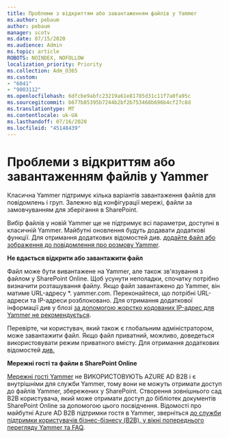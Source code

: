 ```yaml
---
title: Проблеми з відкриттям або завантаженням файлів у Yammer
ms.author: pebaum
author: pebaum
manager: scotv
ms.date: 07/15/2020
ms.audience: Admin
ms.topic: article
ROBOTS: NOINDEX, NOFOLLOW
localization_priority: Priority
ms.collection: Adm_O365
ms.custom:
- "6041"
- "9003112"
ms.openlocfilehash: 6dfcbe9abfc23219a61e81785d31c11f7a0fa95c
ms.sourcegitcommit: b677b85395b7244b2bf2b753468b696b4cf27c8d
ms.translationtype: MT
ms.contentlocale: uk-UA
ms.lasthandoff: 07/16/2020
ms.locfileid: "45148439"
---
```

# <a name="issue-opening-or-downloading-files-in-yammer"></a>Проблеми з відкриттям або завантаженням файлів у Yammer

Класична Yammer підтримує кілька варіантів завантаження файлів для повідомлень і груп. Залежно від конфігурації мережі, файли за замовчуванням для зберігання в SharePoint.

Вибір файлів у новій Yammer ще не підтримує всі параметри, доступні в класичній Yammer. Майбутні оновлення будуть додавати додаткові функції. Для отримання додаткових відомостей див. [додайте файл або зображення до повідомлення про розмову Yammer](https://support.microsoft.com/office/attach-a-file-or-image-to-a-yammer-conversation-post-8d2d17f7-8f37-4535-961e-518d751be7e8).

**Не вдається відкрити або завантажити файл**  

Файл може бути вивантажене на Yammer, але також зв'язування з файлом у SharePoint Online. Щоб усунути неполадки, спочатку потрібно визначити розташування файлу. Якщо файл завантажено до Yammer, він матиме URL-адресу *. yammer.com. Переконайтеся, що потрібні URL-адреси та IP-адреси розблоковано. Для отримання додаткової інформації див у блозі [за допомогою жорстко кодованих IP-адрес для Yammer не рекомендується](https://techcommunity.microsoft.com/t5/yammer-blog/using-hard-coded-ip-addresses-for-yammer-is-not-recommended/ba-p/276592).

Перевірте, чи користувач, який також є глобальним адміністратором, може завантажити файл. Якщо файл приватний, можливо, доведеться використовувати режим приватного вмісту. Для отримання додаткових відомостей [див.](https://docs.microsoft.com/yammer/manage-security-and-compliance/monitor-private-content)  

**Мережні гості та файли в SharePoint Online**  

[Мережні гості Yammer](https://docs.microsoft.com/yammer/manage-yammer-users/add-block-or-remove-users#invite-guests) не ВИКОРИСТОВУЮТЬ AZURE AD B2B і є внутрішніми для служби Yammer, тому вони не можуть отримати доступ до файлів Yammer, збережених у SharePoint. Створення зовнішнього сад B2B користувача, який може отримати доступ до бібліотек документів SharePoint Online за допомогою цього посвідчення. Відомості про майбутні Azure AD B2B підтримки гостя в Yammer, зверніться [до служби підтримки користувачів бізнес-бізнесу (B2B), у вікні попереднього перегляду Yammer та FAQ](https://docs.microsoft.com/yammer/get-started-with-yammer/azure-ad-b2b-guests-yammer).
